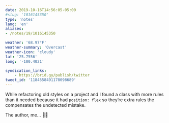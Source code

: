 ```yaml
---
date: 2019-10-16T14:56:05-05:00
#slug: '1016145350'
type: 'notes'
lang: 'en'
aliases:
- /notes/19/1016145350

weather: '68.97°F'
weather-summary: 'Overcast'
weather-icon: 'cloudy'
lat: '25.7556'
long: '-100.4021'

syndication_links:
    - https://brid.gy/publish/twitter
tweet_id: '1184558491178098689'
---
```

While refactoring old styles on a project and I found a class with more rules than it needed because it had `position: flex` so they’re extra rules the compensates the undetected mistake.

The author, me... 👀🤫
